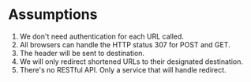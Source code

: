 # Assumptions

1. We don't need authentication for each URL called.
2. All browsers can handle the HTTP status 307 for POST and GET.
3. The header will be sent to destination.
4. We will only redirect shortened URLs to their designated destination.
5. There's no RESTful API. Only a service that will handle redirect.